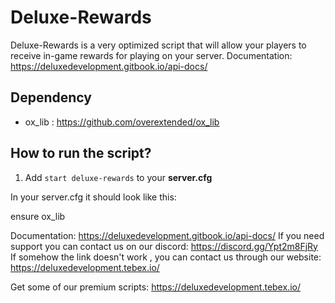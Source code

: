 # Deluxe-Rewards
Deluxe-Rewards is a very optimized script that will allow your players to receive in-game rewards for playing on your server.
Documentation: https://deluxedevelopment.gitbook.io/api-docs/


## Dependency

- ox_lib : https://github.com/overextended/ox_lib

## How to run the script?
1. Add `start deluxe-rewards` to your **server.cfg**

In your server.cfg it should look like this:

ensure ox_lib


Documentation: https://deluxedevelopment.gitbook.io/api-docs/
If you need support you can contact us on our discord: https://discord.gg/Ypt2m8FjRy
If somehow the link doesn't work , you can contact us through our website: https://deluxedevelopment.tebex.io/

Get some of our premium scripts:
https://deluxedevelopment.tebex.io/